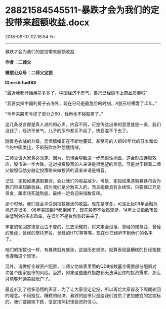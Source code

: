 # 28821584545511-暴跌才会为我们的定投带来超额收益.docx

2018-09-07 02:16:54 Fri

----

暴跌才会为我们的定投带来超额收益

__作者：二师父__

__微信公众号：二师父定投__

__ID:ershifudt88__

“最近我都开始用拼多多了，中国经济不景气，自己已经顾不上商品质量啦”

“我要卖掉中国的房子去海外，现在已经是最危险的时刻，A股已经横盘了半年。”

“今年来股市亏损了百分之60，我再也不碰股票了。”

这几条发言都是真人说的的心声。内容不同，可是传达出来的意思就是一条，我们没钱了，经济不景气，儿子的尿布都买不起了，快要混不下去了。

随着毛衣战的升级，恐慌情绪正在不断地蔓延。甚至有的人把90年代的日本和如今的中国类比，不断鼓吹各种恐慌情绪。

二师父请大家务必淡定。因为，恐惧会导致进一步恐慌性抛盘，这会形成连锁效应，股市进一步大跌，这对投资股票的人来讲是很绝望的信息。可是对于跟着二师父按照低估分散定投策略来做投资的读者来说是福音。

记住：定投如果遇到暴涨，会让我们的收益减少。可是，定投如果遇到暴跌将会为我们带来超额收益。因为我们是分散买入的，而且指数具有永续性，只要保证充足资金，跟市场死磕到底，最终一定会迎来指数反转。

那个时候，我们就会享受到指数暴涨的收益。现在是寒冬，可是比起08年金融危机还差很多，08年美国银行都倒闭了，现在股市不依然坚挺。14年上证指数市盈率低到9倍多市盈率，在15年不是依然涨起来来了。

宇宙的轮回定律是亘古不变的，过去荣耀的，将来定会没落，曾经的诺基亚，曾经的雅虎，曾经的摩托罗拉，曾经的HTC等等等。现在你已经听不到他们的名字了。

咱们的指数也一样，有暴跌就有暴涨，这是历史规律，就算表现最糟糕的日经指数也遵循这个规律。

另外，请做好全球资产配置，二师父估值表里面的QDII指数基金需要部分配置对冲各个国家股市的风险。当然，如果这些国外指数都无法满足你的投资需求，那么只能够开通美股账户了。

最近听到了很多恐慌的声音，为了让大家坚定定投，所以再给大家普及下周期轮回的理念。不用担忧，糟糕的经济，暴跌的股市只是给我们提供了更加便宜的定投标的，我们要拥抱下跌，坚定按照纪律投资的信心。

